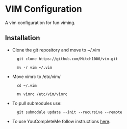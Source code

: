 # VIM Configuration
A vim configuration for fun viming.

## Installation

- Clone the git repository and move to ~/.vim

        git clone https://github.com/Mitch1000/vim.git

        mv -r vim ~/.vim

- Move vimrc to /etc/vim/

        cd ~/.vim  

        mv vimrc /etc/vim/vimrc 

- To pull submodules use:

        git submodule update --init --recursive --remote

- To use YouCompleteMe follow instructions [here](https://github.com/Valloric/YouCompleteMe).
